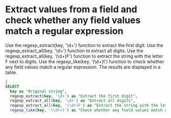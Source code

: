 # Extract values from a field and check whether any field values match a regular expression

Use the regexp_extract(key, '\d+') function to extract the first digit.
Use the regexp_extract_all(key, '\d+') function to extract all digits.
Use the regexp_extract_all(key, '(\d+)F') function to extract the string with the letter F next to digits.
Use the regexp_like(key, '(\d+)t') function to check whether any field values match a regular expression.
The results are displayed in a table.

```SQL
|
SELECT
  key as "Original string",
  regexp_extract(key, '\d+') as "Extract the first digit",
  regexp_extract_all(key, '\d+') as "Extract all digits",
  regexp_extract_all(key, '(\d+)F') as "Extract the string with the letter F next to digits",
  regexp_like(key, '(\d+)t') as "Check whether any field values match a regular expression"
```

